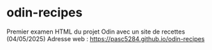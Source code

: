 # odin-recipes

Premier examen HTML du projet Odin avec un site de recettes (04/05/2025)
Adresse web : https://pasc5284.github.io/odin-recipes